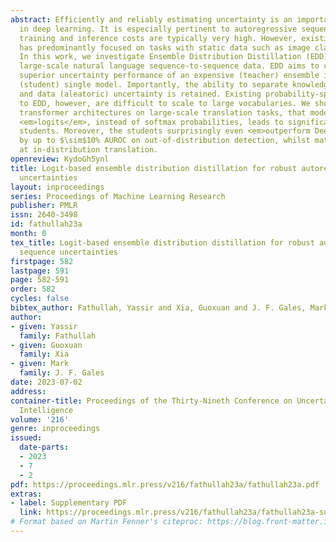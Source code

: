 ```yaml
---
abstract: Efficiently and reliably estimating uncertainty is an important objective
  in deep learning. It is especially pertinent to autoregressive sequence tasks, where
  training and inference costs are typically very high. However, existing research
  has predominantly focused on tasks with static data such as image classification.
  In this work, we investigate Ensemble Distribution Distillation (EDD) applied to
  large-scale natural language sequence-to-sequence data. EDD aims to compress the
  superior uncertainty performance of an expensive (teacher) ensemble into a cheaper
  (student) single model. Importantly, the ability to separate knowledge (epistemic)
  and data (aleatoric) uncertainty is retained. Existing probability-space approaches
  to EDD, however, are difficult to scale to large vocabularies. We show, for modern
  transformer architectures on large-scale translation tasks, that modelling the ensemble
  <em>logits</em>, instead of softmax probabilities, leads to significantly better
  students. Moreover, the students surprisingly even <em>outperform Deep Ensembles</em>
  by up to $\sim$10% AUROC on out-of-distribution detection, whilst matching them
  at in-distribution translation.
openreview: KydoGh5ynl
title: Logit-based ensemble distribution distillation for robust autoregressive sequence
  uncertainties
layout: inproceedings
series: Proceedings of Machine Learning Research
publisher: PMLR
issn: 2640-3498
id: fathullah23a
month: 0
tex_title: Logit-based ensemble distribution distillation for robust autoregressive
  sequence uncertainties
firstpage: 582
lastpage: 591
page: 582-591
order: 582
cycles: false
bibtex_author: Fathullah, Yassir and Xia, Guoxuan and J. F. Gales, Mark
author:
- given: Yassir
  family: Fathullah
- given: Guoxuan
  family: Xia
- given: Mark
  family: J. F. Gales
date: 2023-07-02
address:
container-title: Proceedings of the Thirty-Nineth Conference on Uncertainty in Artificial
  Intelligence
volume: '216'
genre: inproceedings
issued:
  date-parts:
  - 2023
  - 7
  - 2
pdf: https://proceedings.mlr.press/v216/fathullah23a/fathullah23a.pdf
extras:
- label: Supplementary PDF
  link: https://proceedings.mlr.press/v216/fathullah23a/fathullah23a-supp.pdf
# Format based on Martin Fenner's citeproc: https://blog.front-matter.io/posts/citeproc-yaml-for-bibliographies/
---
```

